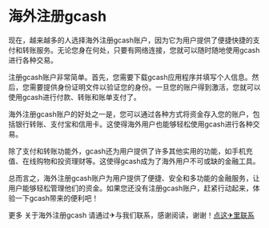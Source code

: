 # 海外注册gcash

现在，越来越多的人选择海外注册gcash账户，因为它为用户提供了便捷快捷的支付和转账服务。无论您身在何处，只要有网络连接，您就可以随时随地使用gcash进行各种交易。

注册gcash账户非常简单。首先，您需要下载gcash应用程序并填写个人信息。然后，您需要提供身份证明文件以验证您的身份。一旦您的账户得到激活，您就可以使用gcash进行付款、转账和账单支付了。

海外注册gcash账户的好处之一是，您可以通过各种方式将资金存入您的账户，包括银行转账、支付宝和信用卡。这使得海外用户也能够轻松使用gcash进行各种交易。

除了支付和转账功能外，gcash还为用户提供了许多其他实用的功能，如手机充值、在线购物和投资理财等。这使得gcash成为了海外用户不可或缺的金融工具。

总而言之，海外注册gcash账户为用户提供了便捷、安全和多功能的金融服务，让用户能够轻松管理他们的资金。如果您还没有注册gcash账户，赶紧行动起来，体验一下gcash带来的便利吧！

更多 关于海外注册gcash 请通过✈与我们联系，感谢阅读，谢谢！[点这✈里联系](https://sms.k02.cc)